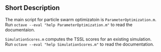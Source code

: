 ## Short Description
The main script for particle swarm optimizatoin is `ParameterOptimization.m`. Run `octave --eval "help ParameterOptimization.m"` to read the documentaion.

`SimulationScores.m` computes the TSSL scores for an existing simulation. Run `octave --eval "help SimulationScores.m"` to read the documentation. 
